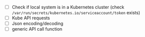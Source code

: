 - [ ] Check if local system is in a Kubernetes cluster (check `/var/run/secrets/kubernetes.io/serviceaccount/token` exists)
- [ ] Kube API requests
- [ ] Json encoding/decoding
- [ ] generic API call function